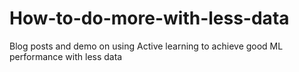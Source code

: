 # How-to-do-more-with-less-data
Blog posts and demo on using Active learning to achieve good ML performance with less data
